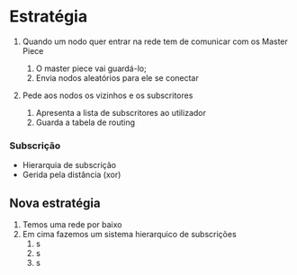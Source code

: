 # Estratégia

1. Quando um nodo quer entrar na rede tem de comunicar com os Master Piece
    1. O master piece vai guardá-lo;
    2. Envia nodos aleatórios para ele se conectar

2. Pede aos nodos os vizinhos e os subscritores
    1. Apresenta a lista de subscritores ao utilizador
    2. Guarda a tabela de routing

### Subscrição

- Hierarquia de subscrição 
- Gerida pela distância (xor)

## Nova estratégia

1. Temos uma rede por baixo
2. Em cima fazemos um sistema hierarquico de subscrições
    1. s
    2. s
    3. s
